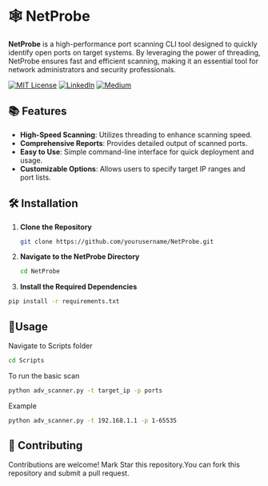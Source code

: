 
# 🕸 NetProbe

**NetProbe** is a high-performance port scanning CLI tool designed to quickly identify open ports on target systems. By leveraging the power of threading, NetProbe ensures fast and efficient scanning, making it an essential tool for network administrators and security professionals.

[![MIT License](https://img.shields.io/badge/License-MIT-green.svg)](https://choosealicense.com/licenses/mit/)
        [![LinkedIn](https://img.shields.io/badge/LinkedIn-Profile-blue)](https://www.linkedin.com/in/nikhil--chaudhari/)
        [![Medium](https://img.shields.io/badge/Medium-Writeups-black)](https://medium.com/@nikhil-c)

## 📚 Features

- **High-Speed Scanning**: Utilizes threading to enhance scanning speed.
- **Comprehensive Reports**: Provides detailed output of scanned ports.
- **Easy to Use**: Simple command-line interface for quick deployment and usage.
- **Customizable Options**: Allows users to specify target IP ranges and port lists.

## 🛠 Installation

1. **Clone the Repository**
   ```bash
   git clone https://github.com/yourusername/NetProbe.git
   ```

2. **Navigate to the NetProbe Directory**
    ```bash
   cd NetProbe
   ```

3. **Install the Required Dependencies**
  ```bash 
  pip install -r requirements.txt
  ```


## 📱Usage

Navigate to Scripts folder
```bash 
cd Scripts
```

To run the basic scan

```bash
python adv_scanner.py -t target_ip -p ports
 ```


Example 
 ```bash
 python adv_scanner.py -t 192.168.1.1 -p 1-65535
```

## 🍁 Contributing

Contributions are welcome! Mark Star this repository.You can fork this repository and submit a pull request.

